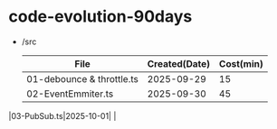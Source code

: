# code-evolution-90days

- /src

  | File                      | Created(Date) | Cost(min) |
  | ------------------------- | ------------- | --------- |
  | 01-debounce & throttle.ts | 2025-09-29    | 15        |
  | 02-EventEmmiter.ts        | 2025-09-30    | 45        |
|03-PubSub.ts|2025-10-01| |
